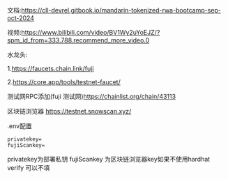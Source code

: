 文档:https://cll-devrel.gitbook.io/mandarin-tokenized-rwa-bootcamp-sep-oct-2024

视频:https://www.bilibili.com/video/BV1Wy2uYoEJZ/?spm_id_from=333.788.recommend_more_video.0

水龙头:

1.https://faucets.chain.link/fuji

2.https://core.app/tools/testnet-faucet/

测试网RPC添加(fuji 测试网)https://chainlist.org/chain/43113

区块链浏览器 https://testnet.snowscan.xyz/

.env配置

```
privatekey=
fujiScankey=
```
privatekey为部署私钥
fujiScankey 为区块链浏览器key如果不使用hardhat verify 可以不填